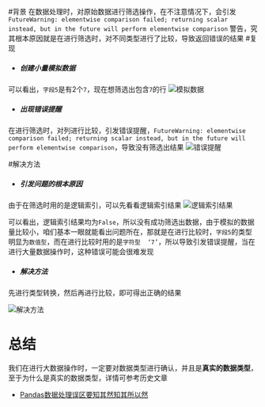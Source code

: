 #背景
在数据处理时，对原始数据进行筛选操作，在不注意情况下，会引发`FutureWarning: elementwise comparison failed; returning scalar instead, but in the future will perform elementwise comparison` 警告，究其根本原因就是在进行筛选时，对不同类型进行了比较，导致返回错误的结果
#复现
- ##### 创建小量模拟数据
可以看出，`字段5`是有2个`7`，现在想筛选出包含`7`的行
![模拟数据](https://upload-images.jianshu.io/upload_images/6641583-324009a0166376fa.png?imageMogr2/auto-orient/strip%7CimageView2/2/w/1240)

- ##### 出现错误提醒
在进行筛选时，对列进行比较，引发错误提醒，`FutureWarning: elementwise comparison failed; returning scalar instead, but in the future will perform elementwise comparison`，导致没有筛选出结果
![错误提醒](https://upload-images.jianshu.io/upload_images/6641583-c98c3cc44e15dd1e.png?imageMogr2/auto-orient/strip%7CimageView2/2/w/1240)

#解决方法
- ##### 引发问题的根本原因
由于在筛选时用的是逻辑索引，可以先看看逻辑索引结果
![逻辑索引结果](https://upload-images.jianshu.io/upload_images/6641583-9723abf3ab839859.png?imageMogr2/auto-orient/strip%7CimageView2/2/w/1240)

可以看出，逻辑索引结果均为`False`，所以没有成功筛选出数据，由于模拟的数据量比较小，咱们基本一眼就能看出问题所在，那就是在进行比较时，`字段5`的类型明显为`数值型`，而在进行比较时用的是`字符型  ‘7’`，所以导致引发错误提醒，当在进行大量数据操作时，这种错误可能会很难发现

- ##### 解决方法
先进行类型转换，然后再进行比较，即可得出正确的结果

![解决方法](https://upload-images.jianshu.io/upload_images/6641583-5ffe0d98523e68e8.png?imageMogr2/auto-orient/strip%7CimageView2/2/w/1240)

# 总结
我们在进行大数据操作时，一定要对数据类型进行确认，并且是**真实的数据类型**，至于为什么是真实的数据类型，详情可参考历史文章

- [Pandas数据处理误区要知其然知其所以然](https://www.jianshu.com/p/6d554114ab33)
